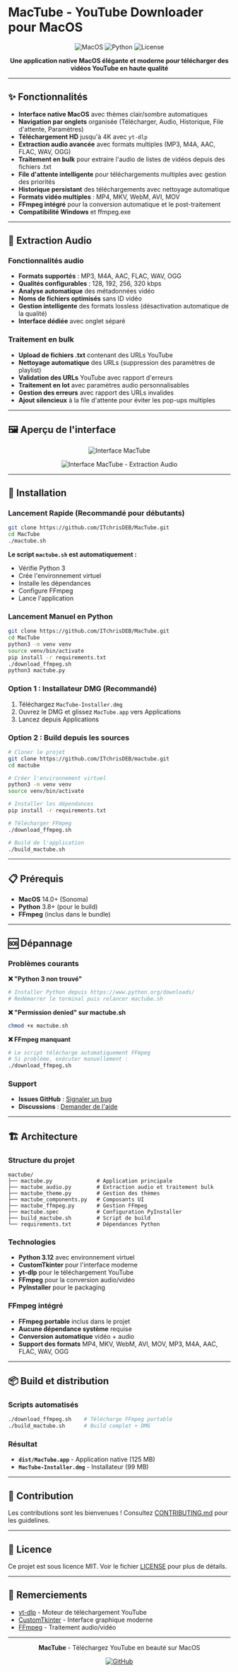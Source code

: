 # MacTube - YouTube Downloader pour MacOS

<div align="center">

![MacOS](https://img.shields.io/badge/MacOS-14.0+-000000?style=for-the-badge&logo=apple&logoColor=white)
![Python](https://img.shields.io/badge/Python-3.8+-3776AB?style=for-the-badge&logo=python&logoColor=white)
![License](https://img.shields.io/badge/License-MIT-green.svg?style=for-the-badge)

**Une application native MacOS élégante et moderne pour télécharger des vidéos YouTube en haute qualité**

</div>

---

## ✨ Fonctionnalités

- **Interface native MacOS** avec thèmes clair/sombre automatiques
- **Navigation par onglets** organisée (Télécharger, Audio, Historique, File d'attente, Paramètres)
- **Téléchargement HD** jusqu'à 4K avec `yt-dlp`
- **Extraction audio avancée** avec formats multiples (MP3, M4A, AAC, FLAC, WAV, OGG)
- **Traitement en bulk** pour extraire l'audio de listes de vidéos depuis des fichiers .txt
- **File d'attente intelligente** pour téléchargements multiples avec gestion des priorités
- **Historique persistant** des téléchargements avec nettoyage automatique
- **Formats vidéo multiples** : MP4, MKV, WebM, AVI, MOV
- **FFmpeg intégré** pour la conversion automatique et le post-traitement
- **Compatibilité Windows** et ffmpeg.exe

---

## 🎵 Extraction Audio

### Fonctionnalités audio
- **Formats supportés** : MP3, M4A, AAC, FLAC, WAV, OGG
- **Qualités configurables** : 128, 192, 256, 320 kbps
- **Analyse automatique** des métadonnées vidéo
- **Noms de fichiers optimisés** sans ID vidéo
- **Gestion intelligente** des formats lossless (désactivation automatique de la qualité)
- **Interface dédiée** avec onglet séparé

### Traitement en bulk
- **Upload de fichiers .txt** contenant des URLs YouTube
- **Nettoyage automatique** des URLs (suppression des paramètres de playlist)
- **Validation des URLs** YouTube avec rapport d'erreurs
- **Traitement en lot** avec paramètres audio personnalisables
- **Gestion des erreurs** avec rapport des URLs invalides
- **Ajout silencieux** à la file d'attente pour éviter les pop-ups multiples

---

## 🖼️ Aperçu de l'interface

<div align="center">

![Interface MacTube](screenshots/MacTube.png)

![Interface MacTube - Extraction Audio](screenshots/MacTube2.png)

</div>

---

## 🚀 Installation

### Lancement Rapide (Recommandé pour débutants)
```bash
git clone https://github.com/ITchrisDEB/MacTube.git
cd MacTube
./mactube.sh
```

**Le script `mactube.sh` est automatiquement :**
- Vérifie Python 3
- Crée l'environnement virtuel
- Installe les dépendances
- Configure FFmpeg
- Lance l'application

### Lancement Manuel en Python
```bash
git clone https://github.com/ITchrisDEB/MacTube.git
cd MacTube
python3 -m venv venv
source venv/bin/activate
pip install -r requirements.txt
./download_ffmpeg.sh
python3 mactube.py
```

### Option 1 : Installateur DMG (Recommandé)
1. Téléchargez `MacTube-Installer.dmg`
2. Ouvrez le DMG et glissez `MacTube.app` vers Applications
3. Lancez depuis Applications

### Option 2 : Build depuis les sources
```bash
# Cloner le projet
git clone https://github.com/ITchrisDEB/mactube.git
cd mactube

# Créer l'environnement virtuel
python3 -m venv venv
source venv/bin/activate

# Installer les dépendances
pip install -r requirements.txt

# Télécharger FFmpeg
./download_ffmpeg.sh

# Build de l'application
./build_mactube.sh
```

---

## 📋 Prérequis

- **MacOS** 14.0+ (Sonoma)
- **Python** 3.8+ (pour le build)
- **FFmpeg** (inclus dans le bundle)

---

## 🆘 Dépannage

### Problèmes courants

**❌ "Python 3 non trouvé"**
```bash
# Installer Python depuis https://www.python.org/downloads/
# Redémarrer le terminal puis relancer mactube.sh
```

**❌ "Permission denied" sur mactube.sh**
```bash
chmod +x mactube.sh
```

**❌ FFmpeg manquant**
```bash
# Le script télécharge automatiquement FFmpeg
# Si problème, exécuter manuellement :
./download_ffmpeg.sh
```

### Support
- **Issues GitHub** : [Signaler un bug](https://github.com/ITchrisDEB/MacTube/issues)
- **Discussions** : [Demander de l'aide](https://github.com/ITchrisDEB/MacTube/discussions)

---

## 🏗️ Architecture

### Structure du projet
```
mactube/
├── mactube.py              # Application principale
├── mactube_audio.py        # Extraction audio et traitement bulk
├── mactube_theme.py        # Gestion des thèmes
├── mactube_components.py   # Composants UI
├── mactube_ffmpeg.py       # Gestion FFmpeg
├── mactube.spec            # Configuration PyInstaller
├── build_mactube.sh        # Script de build
└── requirements.txt        # Dépendances Python
```

### Technologies
- **Python 3.12** avec environnement virtuel
- **CustomTkinter** pour l'interface moderne
- **yt-dlp** pour le téléchargement YouTube
- **FFmpeg** pour la conversion audio/vidéo
- **PyInstaller** pour le packaging

### FFmpeg intégré
- **FFmpeg portable** inclus dans le projet
- **Aucune dépendance système** requise
- **Conversion automatique** vidéo + audio
- **Support des formats** MP4, MKV, WebM, AVI, MOV, MP3, M4A, AAC, FLAC, WAV, OGG

---

## 📦 Build et distribution

### Scripts automatisés
```bash
./download_ffmpeg.sh    # Télécharge FFmpeg portable
./build_mactube.sh      # Build complet + DMG
```

### Résultat
- **`dist/MacTube.app`** - Application native (125 MB)
- **`MacTube-Installer.dmg`** - Installateur (99 MB)

---

## 🤝 Contribution

Les contributions sont les bienvenues ! Consultez [CONTRIBUTING.md](CONTRIBUTING.md) pour les guidelines.

---

## 📄 Licence

Ce projet est sous licence MIT. Voir le fichier [LICENSE](LICENSE) pour plus de détails.

---

## 🙏 Remerciements

- [yt-dlp](https://github.com/yt-dlp/yt-dlp) - Moteur de téléchargement YouTube
- [CustomTkinter](https://github.com/TomSchimansky/CustomTkinter) - Interface graphique moderne
- [FFmpeg](https://ffmpeg.org/) - Traitement audio/vidéo

---

<div align="center">

**MacTube** - Téléchargez YouTube en beauté sur MacOS

[![GitHub](https://img.shields.io/badge/GitHub-ITchrisDEB-181717?style=for-the-badge&logo=github)](https://github.com/ITchrisDEB)

</div>
